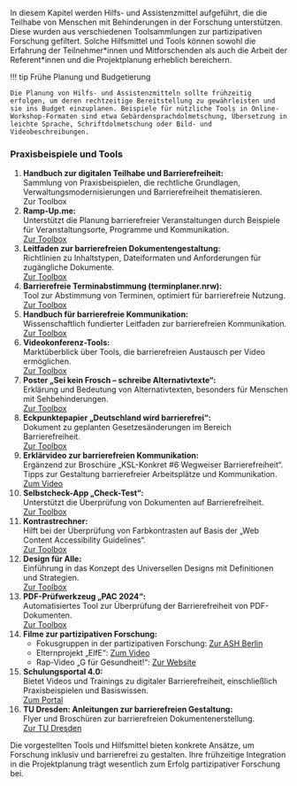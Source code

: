 In diesem Kapitel werden Hilfs- und Assistenzmittel aufgeführt, die die Teilhabe von Menschen mit Behinderungen in der Forschung unterstützen. Diese wurden aus verschiedenen Toolsammlungen zur partizipativen Forschung gefiltert. Solche Hilfsmittel und Tools können sowohl die Erfahrung der Teilnehmer\*innen und Mitforschenden als auch die Arbeit der Referent\*innen und die Projektplanung erheblich bereichern.

!!! tip Frühe Planung und Budgetierung

    Die Planung von Hilfs- und Assistenzmitteln sollte frühzeitig erfolgen, um deren rechtzeitige Bereitstellung zu gewährleisten und sie ins Budget einzuplanen. Beispiele für nützliche Tools in Online-Workshop-Formaten sind etwa Gebärdensprachdolmetschung, Übersetzung in leichte Sprache, Schriftdolmetschung oder Bild- und Videobeschreibungen.

### **Praxisbeispiele und Tools**

1. **Handbuch zur digitalen Teilhabe und Barrierefreiheit:**  
   Sammlung von Praxisbeispielen, die rechtliche Grundlagen, Verwaltungsmodernisierungen und Barrierefreiheit thematisieren.  
   Zur Toolbox  
2. **Ramp-Up.me:**  
   Unterstützt die Planung barrierefreier Veranstaltungen durch Beispiele für Veranstaltungsorte, Programme und Kommunikation.  
   [Zur Toolbox](https://toolbox.teilhabe4punkt0.de/tools/barrierefreie-veranstaltungen-planen)  
3. **Leitfaden zur barrierefreien Dokumentengestaltung:**  
   Richtlinien zu Inhaltstypen, Dateiformaten und Anforderungen für zugängliche Dokumente.  
   [Zur Toolbox](https://toolbox.teilhabe4punkt0.de/tools/handreichung-bf-dokumente)  
4. **Barrierefreie Terminabstimmung (terminplaner.nrw):**  
   Tool zur Abstimmung von Terminen, optimiert für barrierefreie Nutzung.  
   [Zur Toolbox](https://toolbox.teilhabe4punkt0.de/tools/bf-terminabstimmung)  
5. **Handbuch für barrierefreie Kommunikation:**  
   Wissenschaftlich fundierter Leitfaden zur barrierefreien Kommunikation.  
   [Zur Toolbox](https://toolbox.teilhabe4punkt0.de/tools/handbuch-barrierefreie-kommunikation)  
6. **Videokonferenz-Tools:**  
   Marktüberblick über Tools, die barrierefreien Austausch per Video ermöglichen.  
   [Zur Toolbox](https://toolbox.teilhabe4punkt0.de/tools/marktueberblick-videokonferenztools-ergebnisse)  
7. **Poster „Sei kein Frosch – schreibe Alternativtexte“:**  
   Erklärung und Bedeutung von Alternativtexten, besonders für Menschen mit Sehbehinderungen.  
   [Zur Toolbox](https://toolbox.teilhabe4punkt0.de/tools/ksl-alt-text-poster)  
8. **Eckpunktepapier „Deutschland wird barrierefrei“:**  
   Dokument zu geplanten Gesetzesänderungen im Bereich Barrierefreiheit.  
   [Zur Toolbox](https://toolbox.teilhabe4punkt0.de/tools/eckpunktepapier-zur-barrierefreiheit)  
9. **Erklärvideo zur barrierefreien Kommunikation:**  
   Ergänzend zur Broschüre „KSL-Konkret \#6 Wegweiser Barrierefreiheit“. Tipps zur Gestaltung barrierefreier Arbeitsplätze und Kommunikation.  
   [Zum Video](https://toolbox.teilhabe4punkt0.de/tools/eckpunktepapier-zur-barrierefreiheit)  
10. **Selbstcheck-App „Check-Test“:**  
    Unterstützt die Überprüfung von Dokumenten auf Barrierefreiheit.  
    [Zur Toolbox](https://toolbox.teilhabe4punkt0.de/tools/check-text)  
11. **Kontrastrechner:**  
    Hilft bei der Überprüfung von Farbkontrasten auf Basis der „Web Content Accessibility Guidelines“.  
    [Zur Toolbox](https://toolbox.teilhabe4punkt0.de/tools/kontrastrechner)  
12. **Design für Alle:**  
    Einführung in das Konzept des Universellen Designs mit Definitionen und Strategien.  
    [Zur Toolbox](https://toolbox.teilhabe4punkt0.de/tools/design-fur-alle)  
13. **PDF-Prüfwerkzeug „PAC 2024“:**  
    Automatisiertes Tool zur Überprüfung der Barrierefreiheit von PDF-Dokumenten.  
    [Zur Toolbox](https://toolbox.teilhabe4punkt0.de/tools/automatisches-pdf-prufwerkzeug-pac)  
14. **Filme zur partizipativen Forschung:**  
    * Fokusgruppen in der partizipativen Forschung: [Zur ASH Berlin](https://www.ash-berlin.eu/partnet-lernvideos)  
    * Elternprojekt „ElfE“: [Zum Video](https://vimeo.com/256996176)  
    * Rap-Video „G für Gesundheit\!“: [Zur Website](http://partkommplus.de/teilprojekte/gesund/g-fuer-gesundheit/)  
15. **Schulungsportal 4.0:**  
    Bietet Videos und Trainings zu digitaler Barrierefreiheit, einschließlich Praxisbeispielen und Basiswissen.  
    [Zum Portal](https://www.teilhabe40.de/verwirklichung/schulungsportal)  
16. **TU Dresden: Anleitungen zur barrierefreien Gestaltung:**  
    Flyer und Broschüren zur barrierefreien Dokumentenerstellung.  
    [Zur TU Dresden](https://tu-dresden.de/tu-dresden/universitaetskultur/diversitaet-inklusion/inklusion/barrierefreiheit/agsbs/dokumente#section-2)

Die vorgestellten Tools und Hilfsmittel bieten konkrete Ansätze, um Forschung inklusiv und barrierefrei zu gestalten. Ihre frühzeitige Integration in die Projektplanung trägt wesentlich zum Erfolg partizipativer Forschung bei.
